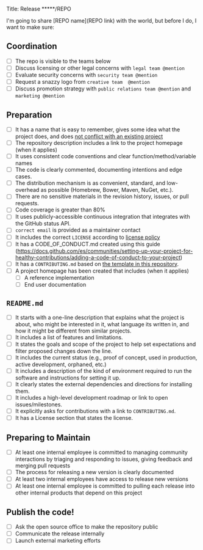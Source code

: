 Title: Release *****/REPO

I'm going to share [REPO name](REPO link) with the world, but before I do, I want to make sure:

## Coordination

- [ ] The repo is visible to the teams below
- [ ] Discuss licensing or other legal concerns with `legal team @mention`
- [ ] Evaluate security concerns with `security team @mention`
- [ ] Request a snazzy logo from `creative team  @mention`
- [ ] Discuss promotion strategy with `public relations team @mention` and `marketing @mention`

## Preparation

- [ ] It has a name that is easy to remember, gives some idea what the project does, and does [not conflict with an existing project](http://ivantomic.com/projects/ospnc/)
- [ ] The repository description includes a link to the project homepage (when it applies)
- [ ] It uses consistent code conventions and clear function/method/variable names
- [ ] The code is clearly commented, documenting intentions and edge cases.
- [ ] The distribution mechanism is as convenient, standard, and low-overhead as possible (Homebrew, Bower, Maven, NuGet, etc.).
- [ ] There are no sensitive materials in the revision history, issues, or pull requests.
- [ ] Code coverage is greater than 80%
- [ ] It uses publicly-accessible continuous integration that integrates with the GitHub status API.
- [ ] `correct email` is provided as a maintainer contact
- [ ] It includes the correct `LICENSE` according to [license policy](https://github.com/bancolombia/oss-enterprise/blob/master/docs/license-policy.md)
- [ ] It has a CODE_OF_CONDUCT.md created using this guide (https://docs.github.com/es/communities/setting-up-your-project-for-healthy-contributions/adding-a-code-of-conduct-to-your-project)
- [ ] It has a `CONTRIBUTING.md` based on [the template in this repository](https://github.com/bancolombia/oss-enterprise/blob/master/templates/CONTRIBUTING.md).
- [ ] A project homepage has been created that includes (when it applies)
  - [ ] A reference implementation
  - [ ] End user documentation

## `README.md`

- [ ] It starts with a one-line description that explains what the project is about, who might be interested in it, what language its written in, and how it might be different from similar projects.
- [ ] It includes a list of features and limitations.
- [ ] It states the goals and scope of the project to help set expectations and filter proposed changes down the line.
- [ ] It includes the current status (e.g., proof of concept, used in production, active development, orphaned, etc.)
- [ ] It includes a description of the kind of environment required to run the software and instructions for setting it up.
- [ ] It clearly states the external dependencies and directions for installing them.
- [ ] It includes a high-level development roadmap or link to open issues/milestones.
- [ ] It explicitly asks for contributions with a link to `CONTRIBUTING.md`.
- [ ] It has a License section that states the license.

## Preparing to Maintain

- [ ] At least one internal employee is committed to managing community interactions by triaging and responding to issues, giving feedback and merging pull requests
- [ ] The process for releasing a new version is clearly documented
- [ ] At least two internal employees have access to release new versions
- [ ] At least one internal employee is committed to pulling each release into other internal products that depend on this project

## Publish the code!

- [ ] Ask the open source office to make the repository public
- [ ] Communicate the release internally
- [ ] Launch external marketing efforts

